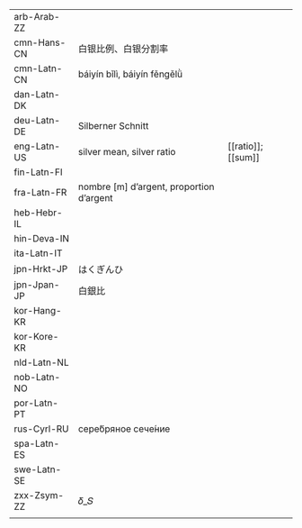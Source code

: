 | | | |
|-|-|-|
| arb-Arab-ZZ |  |  |
| cmn-Hans-CN | 白银比例、白银分割率 |  |
| cmn-Latn-CN | báiyín bǐlì, báiyín fěngělǜ |  |
| dan-Latn-DK |  |  |
| deu-Latn-DE | Silberner Schnitt |  |
| eng-Latn-US | silver mean, silver ratio | [[ratio]]; [[sum]] |
| fin-Latn-FI |  |  |
| fra-Latn-FR | nombre [m] d’argent, proportion d’argent |  |
| heb-Hebr-IL |  |  |
| hin-Deva-IN |  |  |
| ita-Latn-IT |  |  |
| jpn-Hrkt-JP | はくぎんひ |  |
| jpn-Jpan-JP | 白銀比 |  |
| kor-Hang-KR |  |  |
| kor-Kore-KR |  |  |
| nld-Latn-NL |  |  |
| nob-Latn-NO |  |  |
| por-Latn-PT |  |  |
| rus-Cyrl-RU | сере́бряное сече́ние |  |
| spa-Latn-ES |  |  |
| swe-Latn-SE |  |  |
| zxx-Zsym-ZZ | 𝛿_𝑆 |  |
|  |  |  |
